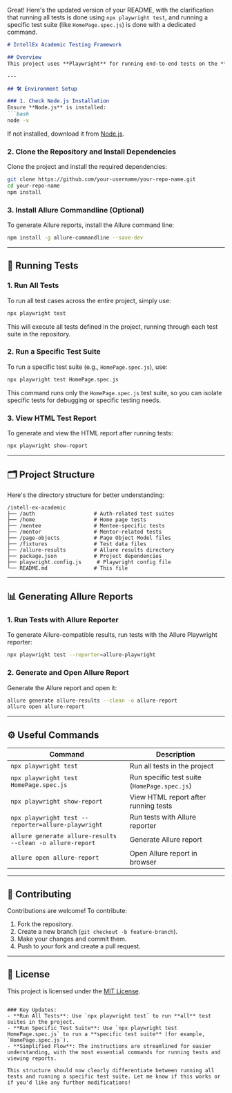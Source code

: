 Great! Here's the updated version of your README, with the clarification that running all tests is done using `npx playwright test`, and running a specific test suite (like `HomePage.spec.js`) is done with a dedicated command.

```markdown
# IntellEx Academic Testing Framework

## Overview
This project uses **Playwright** for running end-to-end tests on the **IntellEx Academic platform**. The framework ensures the platform functions as expected across different environments.

---

## 🛠️ Environment Setup

### 1. Check Node.js Installation
Ensure **Node.js** is installed:
```bash
node -v
```
If not installed, download it from [Node.js](https://nodejs.org/).

### 2. Clone the Repository and Install Dependencies
Clone the project and install the required dependencies:
```bash
git clone https://github.com/your-username/your-repo-name.git
cd your-repo-name
npm install
```

### 3. Install Allure Commandline (Optional)
To generate Allure reports, install the Allure command line:
```bash
npm install -g allure-commandline --save-dev
```

---

## 🚀 Running Tests

### 1. Run All Tests
To run all test cases across the entire project, simply use:
```bash
npx playwright test
```
This will execute all tests defined in the project, running through each test suite in the repository.

### 2. Run a Specific Test Suite
To run a specific test suite (e.g., `HomePage.spec.js`), use:
```bash
npx playwright test HomePage.spec.js
```
This command runs only the `HomePage.spec.js` test suite, so you can isolate specific tests for debugging or specific testing needs.

### 3. View HTML Test Report
To generate and view the HTML report after running tests:
```bash
npx playwright show-report
```

---

## 🗂️ Project Structure

Here's the directory structure for better understanding:
```plaintext
/intell-ex-academic
├── /auth                   # Auth-related test suites
├── /home                   # Home page tests
├── /mentee                 # Mentee-specific tests
├── /mentor                 # Mentor-related tests
├── /page-objects           # Page Object Model files
├── /fixtures               # Test data files
├── /allure-results         # Allure results directory
├── package.json            # Project dependencies
├── playwright.config.js     # Playwright config file
└── README.md               # This file
```

---

## 📊 Generating Allure Reports

### 1. Run Tests with Allure Reporter
To generate Allure-compatible results, run tests with the Allure Playwright reporter:
```bash
npx playwright test --reporter=allure-playwright
```

### 2. Generate and Open Allure Report
Generate the Allure report and open it:
```bash
allure generate allure-results --clean -o allure-report
allure open allure-report
```

---

## ⚙️ Useful Commands

| Command | Description |
|---------|-------------|
| `npx playwright test` | Run all tests in the project |
| `npx playwright test HomePage.spec.js` | Run specific test suite (`HomePage.spec.js`) |
| `npx playwright show-report` | View HTML report after running tests |
| `npx playwright test --reporter=allure-playwright` | Run tests with Allure reporter |
| `allure generate allure-results --clean -o allure-report` | Generate Allure report |
| `allure open allure-report` | Open Allure report in browser |

---

## 🤝 Contributing

Contributions are welcome! To contribute:

1. Fork the repository.
2. Create a new branch (`git checkout -b feature-branch`).
3. Make your changes and commit them.
4. Push to your fork and create a pull request.

---

## 📝 License
This project is licensed under the [MIT License](LICENSE).
```

### Key Updates:
- **Run All Tests**: Use `npx playwright test` to run **all** test suites in the project.
- **Run Specific Test Suite**: Use `npx playwright test HomePage.spec.js` to run a **specific test suite** (for example, `HomePage.spec.js`).
- **Simplified Flow**: The instructions are streamlined for easier understanding, with the most essential commands for running tests and viewing reports.

This structure should now clearly differentiate between running all tests and running a specific test suite. Let me know if this works or if you'd like any further modifications!
